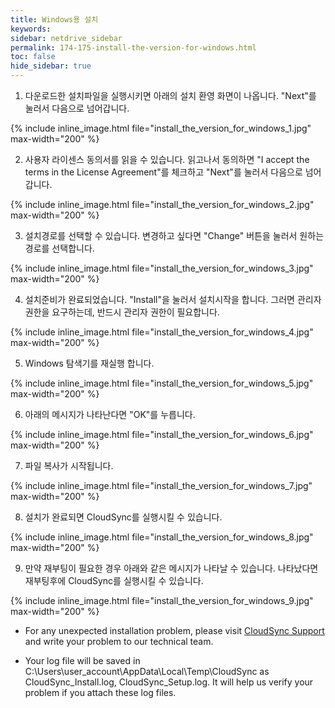 ```yaml
---
title: Windows용 설치
keywords:
sidebar: netdrive_sidebar
permalink: 174-175-install-the-version-for-windows.html
toc: false
hide_sidebar: true
---
```


1. 다운로드한 설치파일을 실행시키면 아래의 설치 환영 화면이 나옵니다. "Next"를 눌러서 다음으로 넘어갑니다.


{% include inline_image.html file="install_the_version_for_windows_1.jpg" max-width="200" %}


2. 사용자 라이센스 동의서를 읽을 수 있습니다. 읽고나서 동의하면 "I accept the terms in the License Agreement"를 체크하고 "Next"를 눌러서 다음으로 넘어갑니다.


{% include inline_image.html file="install_the_version_for_windows_2.jpg" max-width="200" %}


3. 설치경로를 선택할 수 있습니다. 변경하고 싶다면 "Change" 버튼을 눌러서 원하는 경로를 선택합니다.


{% include inline_image.html file="install_the_version_for_windows_3.jpg" max-width="200" %}


4. 설치준비가 완료되었습니다. "Install"을 눌러서 설치시작을 합니다. 그러면 관리자 권한을 요구하는데, 반드시 관리자 권한이 필요합니다.


{% include inline_image.html file="install_the_version_for_windows_4.jpg" max-width="200" %}


5. Windows 탐색기를 재실행 합니다.


{% include inline_image.html file="install_the_version_for_windows_5.jpg" max-width="200" %}


6. 아래의 메시지가 나타난다면 "OK"를 누릅니다.


{% include inline_image.html file="install_the_version_for_windows_6.jpg" max-width="200" %}


7. 파일 복사가 시작됩니다.


{% include inline_image.html file="install_the_version_for_windows_7.jpg" max-width="200" %}


8. 설치가 완료되면 CloudSync를 실행시킬 수 있습니다.


{% include inline_image.html file="install_the_version_for_windows_8.jpg" max-width="200" %}


9. 만약 재부팅이 필요한 경우 아래와 같은 메시지가 나타날 수 있습니다. 나타났다면 재부팅후에 CloudSync를 실행시킬 수 있습니다.


{% include inline_image.html file="install_the_version_for_windows_9.jpg" max-width="200" %}


* For any unexpected installation problem, please visit [CloudSync Support](https://support.bdrive.com/c/cloudsync) and write your problem to our technical team.

* Your log file will be saved in C:\Users\user_account\AppData\Local\Temp\CloudSync as CloudSync_Install.log, CloudSync_Setup.log. It will help us verify your problem if you attach these log files.

     